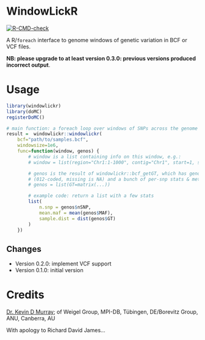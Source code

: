 # WindowLickR

<!-- badges: start -->
[![R-CMD-check](https://github.com/kdm9/windowlickR/workflows/R-CMD-check/badge.svg)](https://github.com/kdm9/windowlickR/actions)
<!-- badges: end -->

A R/`foreach` interface to genome windows of genetic variation in BCF or VCF files.

**NB: please upgrade to at least version 0.3.0: previous versions produced incorrect output**.

# Usage

```R
library(windowlickr)
library(doMC)
registerDoMC()

# main function: a foreach loop over windows of SNPs across the genome
result =  windowlickr::windowlickr(
    bcf="path/to/samples.bcf",
    windowsize=1e6,
    func=function(window, genos) {
        # window is a list containing info on this window, e.g.:
        # window = list(region="Chr1:1-1000", contig="Chr1", start=1, stop=1000)

        # genos is the result of windowlickr::bcf_getGT, which has genotypes
        # (012-coded, missing is NA) and a bunch of per-snp stats & metadata.
        # genos = list(GT=matrix(...))

        # example code: return a list with a few stats
        list(
            n.snp = genos$nSNP,
            mean.maf = mean(genos$MAF),
            sample.dist = dist(genos$GT)
        )
    })
```

## Changes

- Version 0.2.0: implement VCF support
- Version 0.1.0: initial version


# Credits

[Dr. Kevin D Murray](https://kdmurray.id.au); of Weigel Group, MPI-DB, Tübingen, DE/Borevitz Group, ANU, Canberra, AU

With apology to Richard David James...
